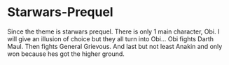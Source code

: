 # Starwars-Prequel

Since the theme is starwars prequel. There is only 1 main character, Obi. I will give an illusion of choice but they all turn into Obi...
Obi fights Darth Maul. Then fights General Grievous. And last but not least Anakin and only won because hes got the higher ground.